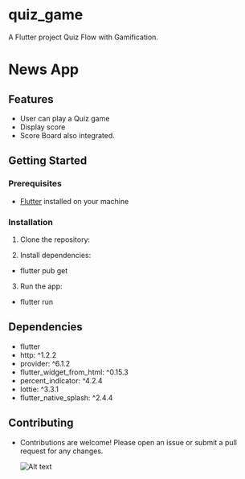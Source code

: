 # quiz_game

A  Flutter project Quiz Flow with Gamification.
# News App

## Features

- User can play a Quiz game
- Display score
- Score Board also integrated.

## Getting Started

### Prerequisites

- [Flutter](https://flutter.dev/docs/get-started/install) installed on your machine


### Installation

1. Clone the repository:

2. Install dependencies:
 - flutter pub get
3. Run the app:
 - flutter run



## Dependencies
 - flutter
 - http: ^1.2.2
 - provider: ^6.1.2
 - flutter_widget_from_html: ^0.15.3
 - percent_indicator: ^4.2.4
 - lottie: ^3.3.1
 - flutter_native_splash: ^2.4.4

## Contributing

 - Contributions are welcome! Please open an issue or submit a pull request for any changes.


    ![Alt text]([https://res.cloudinary.com/demo/image/upload/sample.jpg](https://drive.google.com/file/d/1hmPizg9qrx3qIqbgoOeapQOF0-L_oy2B/view?usp=drive_link))
